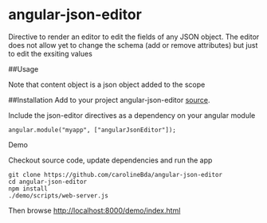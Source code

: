 angular-json-editor
===================

Directive to render an editor to edit the fields of any JSON object. The editor does not allow yet to change the schema (add or remove attributes) but just to edit the exsiting values

##Usage
    <json-editor content="content"></json-editor>

Note that content object is a json object added to the scope

##Installation
Add to your project angular-json-editor [source](https://github.com/carolineBda/angular-json-editor/blob/master/src/angular-json-editor.min.js).

Include the json-editor directives as a dependency on your angular module

    angular.module("myapp", ["angularJsonEditor"]);

Demo

Checkout source code, update dependencies and run the app 

    git clone https://github.com/carolineBda/angular-json-editor 
    cd angular-json-editor 
    npm install 
    ./demo/scripts/web-server.js

Then browse [http://localhost:8000/demo/index.html](http://localhost:8000/demo/index.html)
